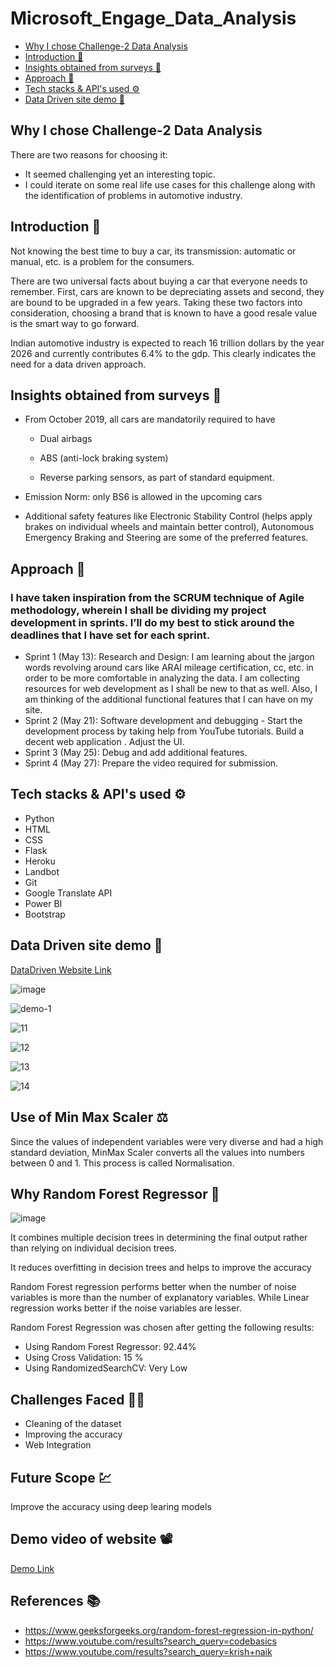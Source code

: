 # Microsoft_Engage_Data_Analysis


* [Why I chose Challenge-2 Data Analysis](#why-i-chose-challenge-2-data-analysis)
* [Introduction 🌱](introduction-🌱)
* [Insights obtained from surveys 📰](insights-obtained-from-surveys-📰)
* [Approach 🎯](approach-🎯)
* [Tech stacks & API's used ⚙](tech-stacks-&-api's-used-⚙)
* [Data Driven site demo 🚗](data-driven-site-demo-🚗)
<!-- * [Demo video of website 📽](demo-video-of-website-📽)
* [Challenges Faced 💪](challenges-faced-💪)
* [Future Scope 💹](future-scope-💹)
* [References 📚](references-📚)  -->

## Why I chose Challenge-2 Data Analysis
There are two reasons for choosing it:
* It seemed challenging yet an interesting topic.
* I could iterate on some real life use cases for this challenge along with the identification of problems in automotive industry.

## Introduction 🌱
Not knowing the best time to buy a car, its transmission: automatic or manual, etc. is a problem for the consumers.

There are two universal facts about buying a car that everyone needs to remember. 
First, cars are known to be depreciating assets and second, they are bound to be upgraded in a few years. Taking these two factors into consideration, choosing a brand that is known to have a good resale value is the smart way to go forward.

Indian automotive industry is expected to reach 16 trillion dollars by the year 2026 and currently contributes 6.4% to the gdp.
This clearly indicates the need for a data driven approach.

## Insights obtained from surveys 📰

- From October 2019, all cars are mandatorily required to have

   - Dual airbags

   - ABS (anti-lock braking system)

   - Reverse parking sensors, as part of standard equipment. 
- Emission Norm: only BS6 is allowed in the upcoming cars
- Additional safety features like Electronic Stability Control (helps apply brakes on individual wheels and maintain better control), Autonomous Emergency Braking and Steering are some of the preferred features.

## Approach 🎯
### I have taken inspiration from the SCRUM technique of Agile methodology, wherein I shall be dividing my project development in sprints. I’ll do my best to stick around the deadlines that I have set for each sprint.
* Sprint 1 (May 13): Research and Design: I am learning about the jargon words revolving around cars like ARAI mileage certification, cc, etc. in order to be more comfortable in analyzing the data. I am collecting resources for web development as I shall be new to that as well. Also, I am thinking of the additional functional features that I can have on my site.
* Sprint 2 (May 21): Software development and debugging - Start the development process by taking help from YouTube tutorials.  Build a decent web application . Adjust the UI.
* Sprint 3 (May 25): Debug and add additional features.
* Sprint 4 (May 27): Prepare the video required for submission. 

## Tech stacks & API's used ⚙
* Python
* HTML
* CSS
* Flask
* Heroku
* Landbot
* Git
* Google Translate API
* Power BI
* Bootstrap

## Data Driven site demo 🚗
 [DataDriven Website Link](https://engage-datadriven.herokuapp.com/)
 
![image](https://user-images.githubusercontent.com/81467761/170885151-99dd5637-0031-489a-b4bf-6e240430c94a.png)

![demo-1](https://user-images.githubusercontent.com/81467761/170885196-f810b1ea-60da-44cd-81b4-808845b5bc0b.png)

![11 ](https://user-images.githubusercontent.com/81467761/170891334-62dab346-9371-4622-a4c2-3f9ac5b4711a.png)

![12 ](https://user-images.githubusercontent.com/81467761/170891335-6e5920d2-c700-4f89-b2a6-6eea99f17781.png)

![13](https://user-images.githubusercontent.com/81467761/170891338-6c939c48-c09a-47d7-8ca6-cf7fbf435f33.png)

![14](https://user-images.githubusercontent.com/81467761/170891341-bf46f226-35a1-4faa-8266-a8ae0edd88e5.png)


## Use of Min Max Scaler ⚖
Since the values of independent variables were very diverse and had a high standard deviation, MinMax Scaler converts all the values into numbers between 0 and 1. 
This process is called Normalisation.

## Why Random Forest Regressor 🌲

![image](https://user-images.githubusercontent.com/81467761/170891523-e48104d9-e835-4ddf-9278-94523f5713bd.png)

It combines multiple decision trees in determining the final output rather than relying on individual decision trees. 

It reduces overfitting in decision trees and helps to improve the accuracy

Random Forest regression performs better when the number of noise variables is more than the number of explanatory variables.
While Linear regression works better if the noise variables are lesser.

Random Forest Regression was chosen after getting the following results:

- Using Random Forest Regressor: 92.44%
- Using Cross Validation: 15 %
- Using RandomizedSearchCV: Very Low

## Challenges Faced 💪🏻
- Cleaning of the dataset
- Improving the accuracy
- Web Integration

## Future Scope 💹
Improve the accuracy using deep learing models

## Demo video of website 📽
[Demo Link](https://drive.google.com/file/d/1yMCUg_tKdn5dOqHGC4PK_dDEd1LmpR-p/view?usp=sharing)

## References 📚
- https://www.geeksforgeeks.org/random-forest-regression-in-python/
- https://www.youtube.com/results?search_query=codebasics
- https://www.youtube.com/results?search_query=krish+naik
